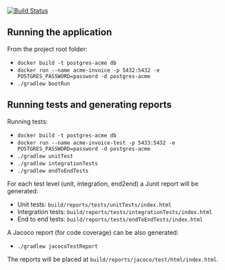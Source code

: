 [![Build Status](https://travis-ci.org/tutabeier/acmeinvoice.svg?branch=master)](https://travis-ci.org/tutabeier/acmeinvoice)

## Running the application

From the project root folder:

- `docker build -t postgres-acme db`
- `docker run --name acme-invoice -p 5432:5432 -e POSTGRES_PASSWORD=password -d postgres-acme`
- `./gradlew bootRun`

## Running tests and generating reports

Running tests:
- `docker build -t postgres-acme db`
- `docker run --name acme-invoice-test -p 5433:5432 -e POSTGRES_PASSWORD=password -d postgres-acme`
- `./gradlew unitTest`
- `./gradlew integrationTests`
- `./gradlew endToEndTests`


For each test level (unit, integration, end2end) a Junit report will be generated:
- Unit tests: `build/reports/tests/unitTests/index.html`
- Integration tests: `build/reports/tests/integrationTests/index.html`
- End to end tests: `build/reports/tests/endToEndTests/index.html`

A Jacoco report (for code coverage) can be also generated:
- `./gradlew jacocoTestReport`

The reports will be placed at `build/reports/jacoco/test/html/index.html`.